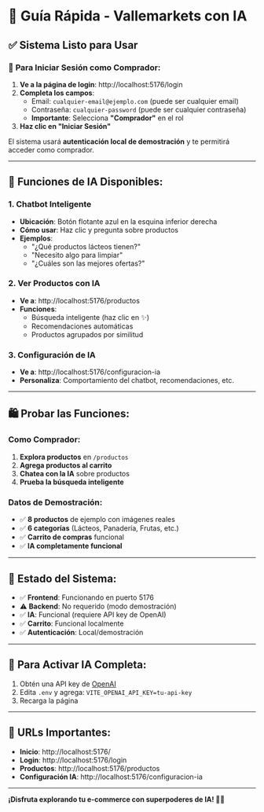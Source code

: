 # 🛒 Guía Rápida - Vallemarkets con IA

## ✅ Sistema Listo para Usar

### 🚀 **Para Iniciar Sesión como Comprador:**

1. **Ve a la página de login**: http://localhost:5176/login
2. **Completa los campos**:
   - Email: `cualquier-email@ejemplo.com` (puede ser cualquier email)
   - Contraseña: `cualquier-password` (puede ser cualquier contraseña)
   - **Importante**: Selecciona **"Comprador"** en el rol
3. **Haz clic en "Iniciar Sesión"**

El sistema usará **autenticación local de demostración** y te permitirá acceder como comprador.

---

## 🤖 **Funciones de IA Disponibles:**

### 1. **Chatbot Inteligente**
- **Ubicación**: Botón flotante azul en la esquina inferior derecha
- **Cómo usar**: Haz clic y pregunta sobre productos
- **Ejemplos**:
  - "¿Qué productos lácteos tienen?"
  - "Necesito algo para limpiar"
  - "¿Cuáles son las mejores ofertas?"

### 2. **Ver Productos con IA**
- **Ve a**: http://localhost:5176/productos
- **Funciones**:
  - Búsqueda inteligente (haz clic en ✨)
  - Recomendaciones automáticas
  - Productos agrupados por similitud

### 3. **Configuración de IA**
- **Ve a**: http://localhost:5176/configuracion-ia
- **Personaliza**: Comportamiento del chatbot, recomendaciones, etc.

---

## 🛍️ **Probar las Funciones:**

### Como Comprador:
1. **Explora productos** en `/productos`
2. **Agrega productos al carrito**
3. **Chatea con la IA** sobre productos
4. **Prueba la búsqueda inteligente**

### Datos de Demostración:
- ✅ **8 productos** de ejemplo con imágenes reales
- ✅ **6 categorías** (Lácteos, Panadería, Frutas, etc.)
- ✅ **Carrito de compras** funcional
- ✅ **IA completamente funcional**

---

## 🔧 **Estado del Sistema:**

- ✅ **Frontend**: Funcionando en puerto 5176
- ⚠️ **Backend**: No requerido (modo demostración)
- ✅ **IA**: Funcional (requiere API key de OpenAI)
- ✅ **Carrito**: Funcional localmente
- ✅ **Autenticación**: Local/demostración

---

## 🔑 **Para Activar IA Completa:**

1. Obtén una API key de [OpenAI](https://platform.openai.com/api-keys)
2. Edita `.env` y agrega: `VITE_OPENAI_API_KEY=tu-api-key`
3. Recarga la página

---

## 🎯 **URLs Importantes:**

- **Inicio**: http://localhost:5176/
- **Login**: http://localhost:5176/login
- **Productos**: http://localhost:5176/productos
- **Configuración IA**: http://localhost:5176/configuracion-ia

---

**¡Disfruta explorando tu e-commerce con superpoderes de IA! 🚀✨**
